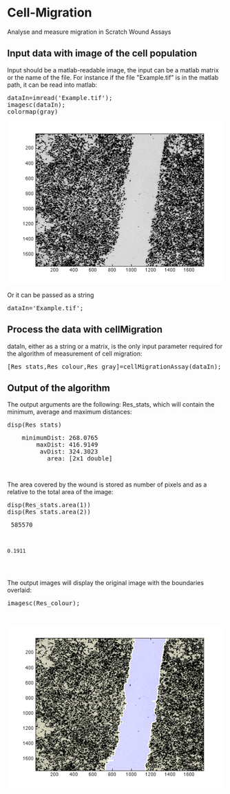 # Cell-Migration
Analyse and measure migration in Scratch Wound Assays

<h2>Input data with image of the cell population</h2>
        
<p>Input should be a matlab-readable image, the input can be a matlab matrix or the name of the file. For instance if the file "Example.tif" is in the matlab path, it can be read into matlab:
</p>
         
<pre class="codeinput">dataIn=imread(<span class="string">'Example.tif'</span>);
imagesc(dataIn);
colormap(gray)
</pre>

![Screenshot](cellMigrationDemo_01.png)




<p>Or it can be passed as a string</p><pre class="codeinput">dataIn=<span class="string">'Example.tif'</span>;
</pre><h2>Process the data with cellMigration<a name="3"></a></h2>
         <p>dataIn, either as a string or a matrix, is the only input parameter required for the algorithm of measurement of cell migration:</p><pre class="codeinput">[Res_stats,Res_colour,Res_gray]=cellMigrationAssay(dataIn);
</pre><h2>Output of the algorithm<a name="4"></a></h2>
         <p>The output arguments are the following: Res_stats, which will contain the minimum, average and maximum distances:</p><pre class="codeinput">disp(Res_stats)
</pre><pre class="codeoutput">    minimumDist: 268.0765
        maxDist: 416.9149
         avDist: 324.3023
           area: [2x1 double]

</pre><p>The area  covered by the wound is stored as number of pixels and as a relative to the total area of the image:</p><pre class="codeinput">disp(Res_stats.area(1))
disp(Res_stats.area(2))
</pre><pre class="codeoutput">      585570

    0.1911

</pre><p>The output images will display the original image with the boundaries overlaid:</p><pre class="codeinput">imagesc(Res_colour);

![Screenshot](cellMigrationDemo_02.png)

<br>
